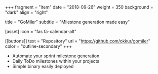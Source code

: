 +++
fragment = "item"
date = "2018-06-26"
weight = 350
background = "dark"
align = "right"

title = "GoMiler"
subtitle = "Milestone generation made easy"

[asset]
  icon = "fas fa-calendar-alt"

[[buttons]]
  text = "Repository"
  url = "https://github.com/okkur/gomiler"
  color = "outline-secondary"
+++

* Automate your sprint milestone generation
* Daily ToDo milestones within your projects
* Simple binary easily deployed
